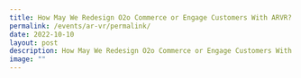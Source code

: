 ```yaml
---
title: How May We Redesign O2o Commerce or Engage Customers With ARVR?
permalink: /events/ar-vr/permalink/
date: 2022-10-10
layout: post
description: How May We Redesign O2o Commerce or Engage Customers With ARVR?
image: ""
---
```

